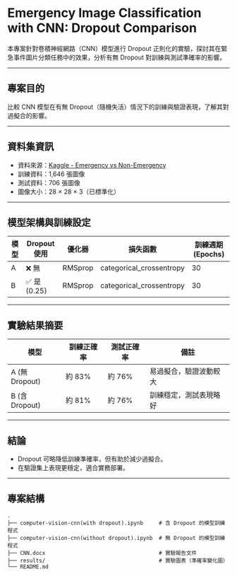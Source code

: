# Emergency Image Classification with CNN: Dropout Comparison

本專案針對卷積神經網路（CNN）模型進行 Dropout 正則化的實驗，探討其在緊急事件圖片分類任務中的效果，分析有無 Dropout 對訓練與測試準確率的影響。

---

## 專案目的

比較 CNN 模型在有無 Dropout（隨機失活）情況下的訓練與驗證表現，了解其對過擬合的影響。

---

## 資料集資訊

- 資料來源：[Kaggle - Emergency vs Non-Emergency](https://www.kaggle.com/)
- 訓練資料：1,646 張圖像  
- 測試資料：706 張圖像  
- 圖像大小：28 × 28 × 3（已標準化）

---

## 模型架構與訓練設定

| 模型 | Dropout 使用 | 優化器 | 損失函數 | 訓練週期 (Epochs) |
|------|--------------|--------|-----------|------------------|
| A    | ❌ 無         | RMSprop | categorical_crossentropy | 30 |
| B    | ✅ 是 (0.25)  | RMSprop | categorical_crossentropy | 30 |

---

## 實驗結果摘要

| 模型 | 訓練正確率 | 測試正確率 | 備註 |
|------|-------------|-------------|------|
| A (無 Dropout) | 約 83%      | 約 76%      | 易過擬合，驗證波動較大 |
| B (含 Dropout) | 約 81%      | 約 76%      | 訓練穩定，測試表現略好 |

---

## 結論

- Dropout 可略降低訓練準確率，但有助於減少過擬合。
- 在驗證集上表現更穩定，適合實務部署。

---

## 專案結構

```plaintext
.
├── computer-vision-cnn(with dropout).ipynb     # 含 Dropout 的模型訓練程式
├── computer-vision-cnn(without dropout).ipynb  # 無 Dropout 的模型訓練程式
├── CNN.docx                                    # 實驗報告文件
├── results/                                    # 實驗圖表（準確率變化圖）
└── README.md
